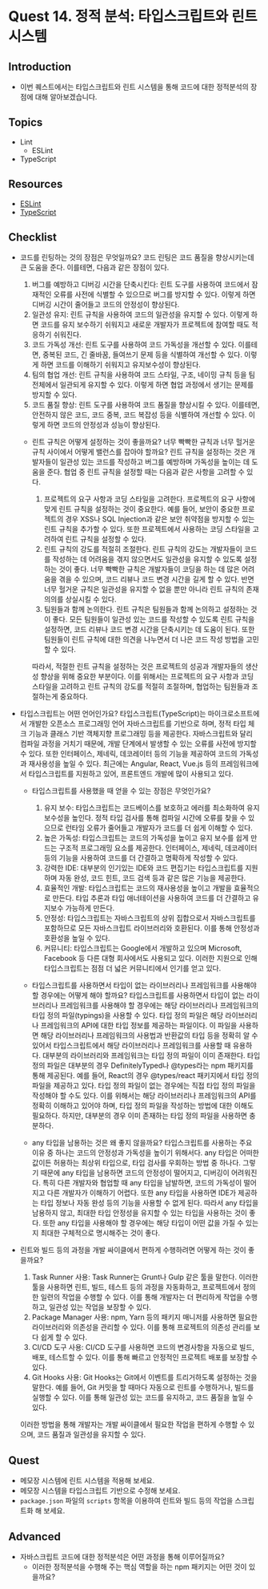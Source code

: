 # Quest 14. 정적 분석: 타입스크립트와 린트 시스템

## Introduction

- 이번 퀘스트에서는 타입스크립트와 린트 시스템을 통해 코드에 대한 정적분석의 장점에 대해 알아보겠습니다.

## Topics

- Lint
  - ESLint
- TypeScript

## Resources

- [ESLint](https://eslint.org/)
- [TypeScript](https://www.typescriptlang.org/)

## Checklist

- 코드를 린팅하는 것의 장점은 무엇일까요?
  코드 린팅은 코드 품질을 향상시키는데 큰 도움을 준다. 이를테면, 다음과 같은 장점이 있다.

  1. 버그를 예방하고 디버깅 시간을 단축시킨다: 린트 도구를 사용하여 코드에서 잠재적인 오류를 사전에 식별할 수 있으므로 버그를 방지할 수 있다. 이렇게 하면 디버깅 시간이 줄어들고 코드의 안정성이 향상된다.
  2. 일관성 유지: 린트 규칙을 사용하여 코드의 일관성을 유지할 수 있다. 이렇게 하면 코드를 유지 보수하기 쉬워지고 새로운 개발자가 프로젝트에 참여할 때도 적응하기 쉬워진다.
  3. 코드 가독성 개선: 린트 도구를 사용하여 코드 가독성을 개선할 수 있다. 이를테면, 중복된 코드, 긴 줄바꿈, 들여쓰기 문제 등을 식별하여 개선할 수 있다. 이렇게 하면 코드를 이해하기 쉬워지고 유지보수성이 향상된다.
  4. 팀의 협업 개선: 린트 규칙을 사용하여 코드 스타일, 구조, 네이밍 규칙 등을 팀 전체에서 일관되게 유지할 수 있다. 이렇게 하면 협업 과정에서 생기는 문제를 방지할 수 있다.
  5. 코드 품질 향상: 린트 도구를 사용하여 코드 품질을 향상시킬 수 있다. 이를테면, 안전하지 않은 코드, 코드 중복, 코드 복잡성 등을 식별하여 개선할 수 있다. 이렇게 하면 코드의 안정성과 성능이 향상된다.

  - 린트 규칙은 어떻게 설정하는 것이 좋을까요? 너무 빡빡한 규칙과 너무 헐거운 규칙 사이에서 어떻게 밸런스를 잡아야 할까요?
    린트 규칙을 설정하는 것은 개발자들이 일관성 있는 코드를 작성하고 버그를 예방하며 가독성을 높이는 데 도움을 준다. 협업 중 린트 규칙을 설정할 때는 다음과 같은 사항을 고려할 수 있다.

    1. 프로젝트의 요구 사항과 코딩 스타일을 고려한다.
       프로젝트의 요구 사항에 맞게 린트 규칙을 설정하는 것이 중요한다. 예를 들어, 보안이 중요한 프로젝트의 경우 XSS나 SQL Injection과 같은 보안 취약점을 방지할 수 있는 린트 규칙을 추가할 수 있다. 또한 프로젝트에서 사용하는 코딩 스타일을 고려하여 린트 규칙을 설정할 수 있다.
    2. 린트 규칙의 강도를 적절히 조절한다.
       린트 규칙의 강도는 개발자들이 코드를 작성하는 데 어려움을 겪지 않으면서도 일관성을 유지할 수 있도록 설정하는 것이 좋다. 너무 빡빡한 규칙은 개발자들이 코딩을 하는 데 많은 어려움을 겪을 수 있으며, 코드 리뷰나 코드 변경 시간을 길게 할 수 있다. 반면 너무 헐거운 규칙은 일관성을 유지할 수 없을 뿐만 아니라 린트 규칙의 존재 의의를 상실시킬 수 있다.
    3. 팀원들과 함께 논의한다.
       린트 규칙은 팀원들과 함께 논의하고 설정하는 것이 좋다. 모든 팀원들이 일관성 있는 코드를 작성할 수 있도록 린트 규칙을 설정하면, 코드 리뷰나 코드 변경 시간을 단축시키는 데 도움이 된다. 또한 팀원들이 린트 규칙에 대한 의견을 나누면서 더 나은 코드 작성 방법을 고민할 수 있다.

    따라서, 적절한 린트 규칙을 설정하는 것은 프로젝트의 성공과 개발자들의 생산성 향상을 위해 중요한 부분이다. 이를 위해서는 프로젝트의 요구 사항과 코딩 스타일을 고려하고 린트 규칙의 강도를 적절히 조절하며, 협업하는 팀원들과 조절하는게 중요하다.

- 타입스크립트는 어떤 언어인가요?
  타입스크립트(TypeScript)는 마이크로소프트에서 개발한 오픈소스 프로그래밍 언어
  자바스크립트를 기반으로 하며, 정적 타입 체크 기능과 클래스 기반 객체지향 프로그래밍 등을 제공한다. 자바스크립트와 달리 컴파일 과정을 거치기 때문에, 개발 단계에서 발생할 수 있는 오류를 사전에 방지할 수 있다. 또한 인터페이스, 제네릭, 데코레이터 등의 기능을 제공하여 코드의 가독성과 재사용성을 높일 수 있다. 최근에는 Angular, React, Vue.js 등의 프레임워크에서 타입스크립트를 지원하고 있어, 프론트엔드 개발에 많이 사용되고 있다.

  - 타입스크립트를 사용했을 때 얻을 수 있는 장점은 무엇인가요?

    1. 유지 보수: 타입스크립트는 코드베이스를 보호하고 에러를 최소화하여 유지 보수성을 높인다. 정적 타입 검사를 통해 컴파일 시간에 오류를 찾을 수 있으므로 런타임 오류가 줄어들고 개발자가 코드를 더 쉽게 이해할 수 있다.
    2. 높은 가독성: 타입스크립트는 코드의 가독성을 높이고 유지 보수를 쉽게 만드는 구조적 프로그래밍 요소를 제공한다. 인터페이스, 제네릭, 데코레이터 등의 기능을 사용하여 코드를 더 간결하고 명확하게 작성할 수 있다.
    3. 강력한 IDE: 대부분의 인기있는 IDE와 코드 편집기는 타입스크립트를 지원하며 자동 완성, 코드 힌트, 코드 검색 등과 같은 많은 기능을 제공한다.
    4. 효율적인 개발: 타입스크립트는 코드의 재사용성을 높이고 개발을 효율적으로 만든다. 타입 추론과 타입 애너테이션을 사용하여 코드를 더 간결하고 유지보수 가능하게 만든다.
    5. 안정성: 타입스크립트는 자바스크립트의 상위 집합으로서 자바스크립트를 포함하므로 모든 자바스크립트 라이브러리와 호환된다. 이를 통해 안정성과 호환성을 높일 수 있다.
    6. 커뮤니티: 타입스크립트는 Google에서 개발하고 있으며 Microsoft, Facebook 등 다른 대형 회사에서도 사용되고 있다. 이러한 지원으로 인해 타입스크립트는 점점 더 넓은 커뮤니티에서 인기를 얻고 있다.

  - 타입스크립트를 사용하면서 타입이 없는 라이브러리나 프레임워크를 사용해야 할 경우에는 어떻게 해야 할까요?
    타입스크립트를 사용하면서 타입이 없는 라이브러리나 프레임워크를 사용해야 할 경우에는 해당 라이브러리나 프레임워크의 타입 정의 파일(typings)을 사용할 수 있다.
    타입 정의 파일은 해당 라이브러리나 프레임워크의 API에 대한 타입 정보를 제공하는 파일이다. 이 파일을 사용하면 해당 라이브러리나 프레임워크의 사용법과 반환값의 타입 등을 정확히 알 수 있어서 타입스크립트에서 해당 라이브러리나 프레임워크를 사용할 때 유용하다.
    대부분의 라이브러리와 프레임워크는 타입 정의 파일이 이미 존재한다. 타입 정의 파일은 대부분의 경우 DefinitelyTyped나 @types라는 npm 패키지를 통해 제공된다. 예를 들어, React의 경우 @types/react 패키지에서 타입 정의 파일을 제공하고 있다.
    타입 정의 파일이 없는 경우에는 직접 타입 정의 파일을 작성해야 할 수도 있다. 이를 위해서는 해당 라이브러리나 프레임워크의 API를 정확히 이해하고 있어야 하며, 타입 정의 파일을 작성하는 방법에 대한 이해도 필요하다. 하지만, 대부분의 경우 이미 존재하는 타입 정의 파일을 사용하면 충분하다.

  - any 타입을 남용하는 것은 왜 좋지 않을까요?
    타입스크립트를 사용하는 주요 이유 중 하나는 코드의 안정성과 가독성을 높이기 위해서다. any 타입은 어떠한 값이든 허용하는 최상위 타입으로, 타입 검사를 우회하는 방법 중 하나다. 그렇기 때문에 any 타입을 남용하면 코드의 안정성이 떨어지고, 디버깅이 어려워진다.
    특히 다른 개발자와 협업할 때 any 타입을 남발하면, 코드의 가독성이 떨어지고 다른 개발자가 이해하기 어렵다. 또한 any 타입을 사용하면 IDE가 제공하는 타입 정보나 자동 완성 등의 기능을 사용할 수 없게 된다.
    따라서 any 타입을 남용하지 않고, 최대한 타입 안정성을 유지할 수 있는 타입을 사용하는 것이 좋다. 또한 any 타입을 사용해야 할 경우에는 해당 타입이 어떤 값을 가질 수 있는지 최대한 구체적으로 명시해주는 것이 좋다.

- 린트와 빌드 등의 과정을 개발 싸이클에서 편하게 수행하려면 어떻게 하는 것이 좋을까요?

  1. Task Runner 사용: Task Runner는 Grunt나 Gulp 같은 툴을 말한다. 이러한 툴을 사용하면 린트, 빌드, 테스트 등의 과정을 자동화하고, 프로젝트에서 정의한 일련의 작업을 수행할 수 있다. 이를 통해 개발자는 더 편리하게 작업을 수행하고, 일관성 있는 작업을 보장할 수 있다.
  2. Package Manager 사용: npm, Yarn 등의 패키지 매니저를 사용하면 필요한 라이브러리와 의존성을 관리할 수 있다. 이를 통해 프로젝트의 의존성 관리를 보다 쉽게 할 수 있다.
  3. CI/CD 도구 사용: CI/CD 도구를 사용하면 코드의 변경사항을 자동으로 빌드, 배포, 테스트할 수 있다. 이를 통해 빠르고 안정적인 프로젝트 배포를 보장할 수 있다.
  4. Git Hooks 사용: Git Hooks는 Git에서 이벤트를 트리거하도록 설정하는 것을 말한다. 예를 들어, Git 커밋을 할 때마다 자동으로 린트를 수행하거나, 빌드를 실행할 수 있다. 이를 통해 일관성 있는 코드를 유지하고, 코드 품질을 높일 수 있다.

  이러한 방법을 통해 개발자는 개발 싸이클에서 필요한 작업을 편하게 수행할 수 있으며, 코드 품질과 일관성을 유지할 수 있다.

## Quest

- 메모장 시스템에 린트 시스템을 적용해 보세요.
- 메모장 시스템을 타입스크립트 기반으로 수정해 보세요.
- `package.json` 파일의 `scripts` 항목을 이용하여 린트와 빌드 등의 작업을 스크립트화 해 보세요.

## Advanced

- 자바스크립트 코드에 대한 정적분석은 어떤 과정을 통해 이루어질까요?
  - 이러한 정적분석을 수행해 주는 핵심 역할을 하는 npm 패키지는 어떤 것이 있을까요?
